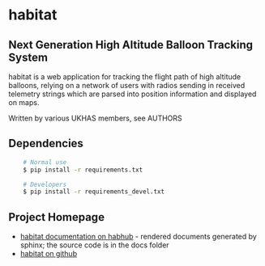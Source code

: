 # habitat
## Next Generation High Altitude Balloon Tracking System

habitat is a web application for tracking the flight path of high altitude
balloons, relying on a network of users with radios sending in received
telemetry strings which are parsed into position information and displayed
on maps.

Written by various UKHAS members, see AUTHORS

## Dependencies

```bash
    # Normal use
    $ pip install -r requirements.txt

    # Developers
    $ pip install -r requirements_devel.txt
```

## Project Homepage

 - [habitat documentation on habhub](http://habitat.habhub.org/) - rendered
   documents generated by sphinx; the source code is in the docs folder
 - [habitat on github](http://github.com/ukhas/habitat)

